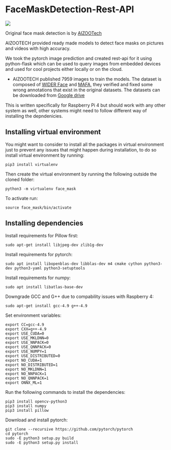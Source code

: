 # FaceMaskDetection-Rest-API

![](img/demo.png)

Original face mask detection is by [AIZOOTech](https://github.com/AIZOOTech/FaceMaskDetection)

AIZOOTECH provided ready made models to detect face masks on pictures and videos with high accuracy.

We took the pytorch image prediction and created rest-api for it using python-flask which can be used to query images from embedded devices and used for cool projects either locally or on the cloud.

* AIZOOTECH published 7959 images to train the models. The dataset is composed of [WIDER Face](http://shuoyang1213.me/WIDERFACE/) and [MAFA](http://www.escience.cn/people/geshiming/mafa.html), they verified and fixed some wrong annotations that exist in the original datasets. The datasets can be downloaded from [Google drive](https://drive.google.com/file/d/1QspxOJMDf_rAWVV7AU_Nc0rjo1_EPEDW/view?usp=sharing)

This is written specifically for Raspberry Pi 4 but should work with any other system as well, other systems might need to follow different way of installing the depndenicies.

## Installing virtual environment

You might want to consider to install all the packages in virtual environment just to prevent any issues that might happen during installation, to do so install virtual environment by running:

```
pip3 install virtualenv
```

Then create the virtual environment by running the following outside the cloned folder:

```
python3 -m virtualenv face_mask
```

To activate run:

```
source face_mask/bin/activate
```

## Installing dependencies

Install requirements for Pillow first:

```
sudo apt-get install libjpeg-dev zlib1g-dev
```

Install requirements for pytorch:

```
sudo apt install libopenblas-dev libblas-dev m4 cmake cython python3-dev python3-yaml python3-setuptools
```

Install requirements for numpy:

```
sudo apt install libatlas-base-dev
```

Downgrade GCC and G++ due to compability issues with Raspberry 4:

```
sudo apt-get install gcc-4.9 g++-4.9
```

Set environment variables:

```
export CC=gcc-4.9
export CXX=g++-4.9
export USE_CUDA=0
export USE_MKLDNN=0
export USE_NNPACK=0
export USE_QNNPACK=0
export USE_NUMPY=1
export USE_DISTRIBUTED=0
export NO_CUDA=1
export NO_DISTRIBUTED=1
export NO_MKLDNN=1
export NO_NNPACK=1
export NO_QNNPACK=1
export ONNX_ML=1
```

Run the following commands to install the dependencies:

```
pip3 install opencv-python3
pip3 install numpy
pip3 install pillow
```

Download and install pytorch:

```
git clone --recursive https://github.com/pytorch/pytorch
cd pytorch
sudo -E python3 setup.py build
sudo -E python3 setup.py install
```
